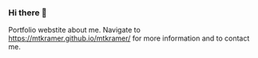 ### Hi there 👋  
Portfolio webstite about me.  Navigate to https://mtkramer.github.io/mtkramer/ for more information and to contact me.
